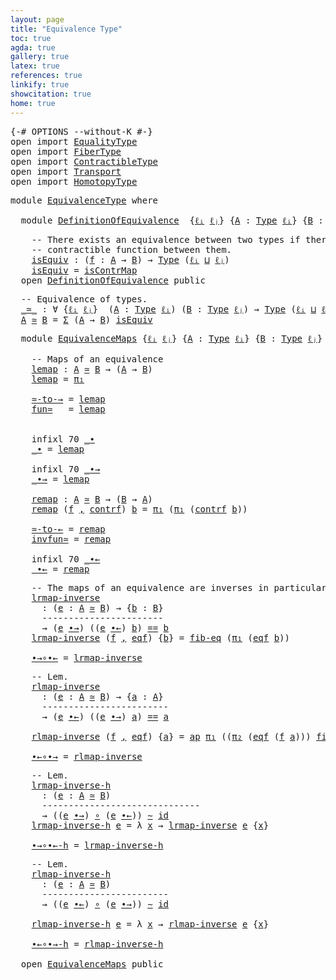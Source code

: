 ```yaml
---
layout: page
title: "Equivalence Type"
toc: true
agda: true
gallery: true
latex: true
references: true
linkify: true
showcitation: true
home: true
---
```


<div class="hide" >
<pre class="Agda">
<a id="190" class="Symbol">{-#</a> <a id="194" class="Keyword">OPTIONS</a> <a id="202" class="Pragma">--without-K</a> <a id="214" class="Symbol">#-}</a>
<a id="218" class="Keyword">open</a> <a id="223" class="Keyword">import</a> <a id="230" href="EqualityType.html" class="Module">EqualityType</a>
<a id="243" class="Keyword">open</a> <a id="248" class="Keyword">import</a> <a id="255" href="FiberType.html" class="Module">FiberType</a>
<a id="265" class="Keyword">open</a> <a id="270" class="Keyword">import</a> <a id="277" href="ContractibleType.html" class="Module">ContractibleType</a>
<a id="294" class="Keyword">open</a> <a id="299" class="Keyword">import</a> <a id="306" href="Transport.html" class="Module">Transport</a>
<a id="316" class="Keyword">open</a> <a id="321" class="Keyword">import</a> <a id="328" href="HomotopyType.html" class="Module">HomotopyType</a>
</pre>
</div>

<pre class="Agda">
<a id="373" class="Keyword">module</a> <a id="380" href="EquivalenceType.html" class="Module">EquivalenceType</a> <a id="396" class="Keyword">where</a>

  <a id="405" class="Keyword">module</a> <a id="DefinitionOfEquivalence"></a><a id="412" href="EquivalenceType.html#412" class="Module">DefinitionOfEquivalence</a>  <a id="437" class="Symbol">{</a><a id="438" href="EquivalenceType.html#438" class="Bound">ℓᵢ</a> <a id="441" href="EquivalenceType.html#441" class="Bound">ℓⱼ</a><a id="443" class="Symbol">}</a> <a id="445" class="Symbol">{</a><a id="446" href="EquivalenceType.html#446" class="Bound">A</a> <a id="448" class="Symbol">:</a> <a id="450" href="Intro.html#1442" class="Function">Type</a> <a id="455" href="EquivalenceType.html#438" class="Bound">ℓᵢ</a><a id="457" class="Symbol">}</a> <a id="459" class="Symbol">{</a><a id="460" href="EquivalenceType.html#460" class="Bound">B</a> <a id="462" class="Symbol">:</a> <a id="464" href="Intro.html#1442" class="Function">Type</a> <a id="469" href="EquivalenceType.html#441" class="Bound">ℓⱼ</a><a id="471" class="Symbol">}</a> <a id="473" class="Keyword">where</a>
</pre>

<pre class="Agda">
    <a id="508" class="Comment">-- There exists an equivalence between two types if there exists a</a>
    <a id="579" class="Comment">-- contractible function between them.</a>
    <a id="DefinitionOfEquivalence.isEquiv"></a><a id="622" href="EquivalenceType.html#622" class="Function">isEquiv</a> <a id="630" class="Symbol">:</a> <a id="632" class="Symbol">(</a><a id="633" href="EquivalenceType.html#633" class="Bound">f</a> <a id="635" class="Symbol">:</a> <a id="637" href="EquivalenceType.html#446" class="Bound">A</a> <a id="639" class="Symbol">→</a> <a id="641" href="EquivalenceType.html#460" class="Bound">B</a><a id="642" class="Symbol">)</a> <a id="644" class="Symbol">→</a> <a id="646" href="Intro.html#1442" class="Function">Type</a> <a id="651" class="Symbol">(</a><a id="652" href="EquivalenceType.html#438" class="Bound">ℓᵢ</a> <a id="655" href="Agda.Primitive.html#657" class="Primitive Operator">⊔</a> <a id="657" href="EquivalenceType.html#441" class="Bound">ℓⱼ</a><a id="659" class="Symbol">)</a>
    <a id="665" href="EquivalenceType.html#622" class="Function">isEquiv</a> <a id="673" class="Symbol">=</a> <a id="675" href="ContractibleType.html#1048" class="Function">isContrMap</a>
  <a id="688" class="Keyword">open</a> <a id="693" href="EquivalenceType.html#412" class="Module">DefinitionOfEquivalence</a> <a id="717" class="Keyword">public</a>
</pre>

<pre class="Agda">
  <a id="751" class="Comment">-- Equivalence of types.</a>
  <a id="_≃_"></a><a id="778" href="EquivalenceType.html#778" class="Function Operator">_≃_</a> <a id="782" class="Symbol">:</a> <a id="784" class="Symbol">∀</a> <a id="786" class="Symbol">{</a><a id="787" href="EquivalenceType.html#787" class="Bound">ℓᵢ</a> <a id="790" href="EquivalenceType.html#790" class="Bound">ℓⱼ</a><a id="792" class="Symbol">}</a>  <a id="795" class="Symbol">(</a><a id="796" href="EquivalenceType.html#796" class="Bound">A</a> <a id="798" class="Symbol">:</a> <a id="800" href="Intro.html#1442" class="Function">Type</a> <a id="805" href="EquivalenceType.html#787" class="Bound">ℓᵢ</a><a id="807" class="Symbol">)</a> <a id="809" class="Symbol">(</a><a id="810" href="EquivalenceType.html#810" class="Bound">B</a> <a id="812" class="Symbol">:</a> <a id="814" href="Intro.html#1442" class="Function">Type</a> <a id="819" href="EquivalenceType.html#790" class="Bound">ℓⱼ</a><a id="821" class="Symbol">)</a> <a id="823" class="Symbol">→</a> <a id="825" href="Intro.html#1442" class="Function">Type</a> <a id="830" class="Symbol">(</a><a id="831" href="EquivalenceType.html#787" class="Bound">ℓᵢ</a> <a id="834" href="Agda.Primitive.html#657" class="Primitive Operator">⊔</a> <a id="836" href="EquivalenceType.html#790" class="Bound">ℓⱼ</a><a id="838" class="Symbol">)</a>
  <a id="842" href="EquivalenceType.html#842" class="Bound">A</a> <a id="844" href="EquivalenceType.html#778" class="Function Operator">≃</a> <a id="846" href="EquivalenceType.html#846" class="Bound">B</a> <a id="848" class="Symbol">=</a> <a id="850" href="BasicTypes.html#1401" class="Record">Σ</a> <a id="852" class="Symbol">(</a><a id="853" href="EquivalenceType.html#842" class="Bound">A</a> <a id="855" class="Symbol">→</a> <a id="857" href="EquivalenceType.html#846" class="Bound">B</a><a id="858" class="Symbol">)</a> <a id="860" href="EquivalenceType.html#622" class="Function">isEquiv</a>
</pre>

<pre class="Agda">
  <a id="895" class="Keyword">module</a> <a id="EquivalenceMaps"></a><a id="902" href="EquivalenceType.html#902" class="Module">EquivalenceMaps</a> <a id="918" class="Symbol">{</a><a id="919" href="EquivalenceType.html#919" class="Bound">ℓᵢ</a> <a id="922" href="EquivalenceType.html#922" class="Bound">ℓⱼ</a><a id="924" class="Symbol">}</a> <a id="926" class="Symbol">{</a><a id="927" href="EquivalenceType.html#927" class="Bound">A</a> <a id="929" class="Symbol">:</a> <a id="931" href="Intro.html#1442" class="Function">Type</a> <a id="936" href="EquivalenceType.html#919" class="Bound">ℓᵢ</a><a id="938" class="Symbol">}</a> <a id="940" class="Symbol">{</a><a id="941" href="EquivalenceType.html#941" class="Bound">B</a> <a id="943" class="Symbol">:</a> <a id="945" href="Intro.html#1442" class="Function">Type</a> <a id="950" href="EquivalenceType.html#922" class="Bound">ℓⱼ</a><a id="952" class="Symbol">}</a> <a id="954" class="Keyword">where</a>

    <a id="965" class="Comment">-- Maps of an equivalence</a>
    <a id="EquivalenceMaps.lemap"></a><a id="995" href="EquivalenceType.html#995" class="Function">lemap</a> <a id="1001" class="Symbol">:</a> <a id="1003" href="EquivalenceType.html#927" class="Bound">A</a> <a id="1005" href="EquivalenceType.html#778" class="Function Operator">≃</a> <a id="1007" href="EquivalenceType.html#941" class="Bound">B</a> <a id="1009" class="Symbol">→</a> <a id="1011" class="Symbol">(</a><a id="1012" href="EquivalenceType.html#927" class="Bound">A</a> <a id="1014" class="Symbol">→</a> <a id="1016" href="EquivalenceType.html#941" class="Bound">B</a><a id="1017" class="Symbol">)</a>
    <a id="1023" href="EquivalenceType.html#995" class="Function">lemap</a> <a id="1029" class="Symbol">=</a> <a id="1031" href="BasicTypes.html#1495" class="Field">π₁</a>

    <a id="EquivalenceMaps.≃-to-→"></a><a id="1039" href="EquivalenceType.html#1039" class="Function">≃-to-→</a> <a id="1046" class="Symbol">=</a> <a id="1048" href="EquivalenceType.html#995" class="Function">lemap</a>
    <a id="EquivalenceMaps.fun≃"></a><a id="1058" href="EquivalenceType.html#1058" class="Function">fun≃</a>   <a id="1065" class="Symbol">=</a> <a id="1067" href="EquivalenceType.html#995" class="Function">lemap</a>


    <a id="1079" class="Keyword">infixl</a> <a id="1086" class="Number">70</a> <a id="1089" href="EquivalenceType.html#1096" class="Function Operator">_∙</a>
    <a id="EquivalenceMaps._∙"></a><a id="1096" href="EquivalenceType.html#1096" class="Function Operator">_∙</a> <a id="1099" class="Symbol">=</a> <a id="1101" href="EquivalenceType.html#995" class="Function">lemap</a>

    <a id="1112" class="Keyword">infixl</a> <a id="1119" class="Number">70</a> <a id="1122" href="EquivalenceType.html#1130" class="Function Operator">_∙→</a>
    <a id="EquivalenceMaps._∙→"></a><a id="1130" href="EquivalenceType.html#1130" class="Function Operator">_∙→</a> <a id="1134" class="Symbol">=</a> <a id="1136" href="EquivalenceType.html#995" class="Function">lemap</a>

    <a id="EquivalenceMaps.remap"></a><a id="1147" href="EquivalenceType.html#1147" class="Function">remap</a> <a id="1153" class="Symbol">:</a> <a id="1155" href="EquivalenceType.html#927" class="Bound">A</a> <a id="1157" href="EquivalenceType.html#778" class="Function Operator">≃</a> <a id="1159" href="EquivalenceType.html#941" class="Bound">B</a> <a id="1161" class="Symbol">→</a> <a id="1163" class="Symbol">(</a><a id="1164" href="EquivalenceType.html#941" class="Bound">B</a> <a id="1166" class="Symbol">→</a> <a id="1168" href="EquivalenceType.html#927" class="Bound">A</a><a id="1169" class="Symbol">)</a>
    <a id="1175" href="EquivalenceType.html#1147" class="Function">remap</a> <a id="1181" class="Symbol">(</a><a id="1182" href="EquivalenceType.html#1182" class="Bound">f</a> <a id="1184" href="BasicTypes.html#1479" class="InductiveConstructor Operator">,</a> <a id="1186" href="EquivalenceType.html#1186" class="Bound">contrf</a><a id="1192" class="Symbol">)</a> <a id="1194" href="EquivalenceType.html#1194" class="Bound">b</a> <a id="1196" class="Symbol">=</a> <a id="1198" href="BasicTypes.html#1495" class="Field">π₁</a> <a id="1201" class="Symbol">(</a><a id="1202" href="BasicTypes.html#1495" class="Field">π₁</a> <a id="1205" class="Symbol">(</a><a id="1206" href="EquivalenceType.html#1186" class="Bound">contrf</a> <a id="1213" href="EquivalenceType.html#1194" class="Bound">b</a><a id="1214" class="Symbol">))</a>

    <a id="EquivalenceMaps.≃-to-←"></a><a id="1222" href="EquivalenceType.html#1222" class="Function">≃-to-←</a> <a id="1229" class="Symbol">=</a> <a id="1231" href="EquivalenceType.html#1147" class="Function">remap</a>
    <a id="EquivalenceMaps.invfun≃"></a><a id="1241" href="EquivalenceType.html#1241" class="Function">invfun≃</a> <a id="1249" class="Symbol">=</a> <a id="1251" href="EquivalenceType.html#1147" class="Function">remap</a>

    <a id="1262" class="Keyword">infixl</a> <a id="1269" class="Number">70</a> <a id="1272" href="EquivalenceType.html#1280" class="Function Operator">_∙←</a>
    <a id="EquivalenceMaps._∙←"></a><a id="1280" href="EquivalenceType.html#1280" class="Function Operator">_∙←</a> <a id="1284" class="Symbol">=</a> <a id="1286" href="EquivalenceType.html#1147" class="Function">remap</a>
</pre>

<pre class="Agda">
    <a id="1321" class="Comment">-- The maps of an equivalence are inverses in particular</a>
    <a id="EquivalenceMaps.lrmap-inverse"></a><a id="1382" href="EquivalenceType.html#1382" class="Function">lrmap-inverse</a>
      <a id="1402" class="Symbol">:</a> <a id="1404" class="Symbol">(</a><a id="1405" href="EquivalenceType.html#1405" class="Bound">e</a> <a id="1407" class="Symbol">:</a> <a id="1409" href="EquivalenceType.html#927" class="Bound">A</a> <a id="1411" href="EquivalenceType.html#778" class="Function Operator">≃</a> <a id="1413" href="EquivalenceType.html#941" class="Bound">B</a><a id="1414" class="Symbol">)</a> <a id="1416" class="Symbol">→</a> <a id="1418" class="Symbol">{</a><a id="1419" href="EquivalenceType.html#1419" class="Bound">b</a> <a id="1421" class="Symbol">:</a> <a id="1423" href="EquivalenceType.html#941" class="Bound">B</a><a id="1424" class="Symbol">}</a>
      <a id="1432" class="Comment">-----------------------</a>
      <a id="1462" class="Symbol">→</a> <a id="1464" class="Symbol">(</a><a id="1465" href="EquivalenceType.html#1405" class="Bound">e</a> <a id="1467" href="EquivalenceType.html#1130" class="Function Operator">∙→</a><a id="1469" class="Symbol">)</a> <a id="1471" class="Symbol">((</a><a id="1473" href="EquivalenceType.html#1405" class="Bound">e</a> <a id="1475" href="EquivalenceType.html#1280" class="Function Operator">∙←</a><a id="1477" class="Symbol">)</a> <a id="1479" href="EquivalenceType.html#1419" class="Bound">b</a><a id="1480" class="Symbol">)</a> <a id="1482" href="EqualityType.html#931" class="Datatype Operator">==</a> <a id="1485" href="EquivalenceType.html#1419" class="Bound">b</a>
    <a id="1491" href="EquivalenceType.html#1382" class="Function">lrmap-inverse</a> <a id="1505" class="Symbol">(</a><a id="1506" href="EquivalenceType.html#1506" class="Bound">f</a> <a id="1508" href="BasicTypes.html#1479" class="InductiveConstructor Operator">,</a> <a id="1510" href="EquivalenceType.html#1510" class="Bound">eqf</a><a id="1513" class="Symbol">)</a> <a id="1515" class="Symbol">{</a><a id="1516" href="EquivalenceType.html#1516" class="Bound">b</a><a id="1517" class="Symbol">}</a> <a id="1519" class="Symbol">=</a> <a id="1521" href="FiberType.html#646" class="Function">fib-eq</a> <a id="1528" class="Symbol">(</a><a id="1529" href="BasicTypes.html#1495" class="Field">π₁</a> <a id="1532" class="Symbol">(</a><a id="1533" href="EquivalenceType.html#1510" class="Bound">eqf</a> <a id="1537" href="EquivalenceType.html#1516" class="Bound">b</a><a id="1538" class="Symbol">))</a>

    <a id="EquivalenceMaps.∙→∘∙←"></a><a id="1546" href="EquivalenceType.html#1546" class="Function">∙→∘∙←</a> <a id="1552" class="Symbol">=</a> <a id="1554" href="EquivalenceType.html#1382" class="Function">lrmap-inverse</a>
</pre>

<pre class="Agda">
    <a id="1597" class="Comment">-- Lem.</a>
    <a id="EquivalenceMaps.rlmap-inverse"></a><a id="1609" href="EquivalenceType.html#1609" class="Function">rlmap-inverse</a>
      <a id="1629" class="Symbol">:</a> <a id="1631" class="Symbol">(</a><a id="1632" href="EquivalenceType.html#1632" class="Bound">e</a> <a id="1634" class="Symbol">:</a> <a id="1636" href="EquivalenceType.html#927" class="Bound">A</a> <a id="1638" href="EquivalenceType.html#778" class="Function Operator">≃</a> <a id="1640" href="EquivalenceType.html#941" class="Bound">B</a><a id="1641" class="Symbol">)</a> <a id="1643" class="Symbol">→</a> <a id="1645" class="Symbol">{</a><a id="1646" href="EquivalenceType.html#1646" class="Bound">a</a> <a id="1648" class="Symbol">:</a> <a id="1650" href="EquivalenceType.html#927" class="Bound">A</a><a id="1651" class="Symbol">}</a>
      <a id="1659" class="Comment">------------------------</a>
      <a id="1690" class="Symbol">→</a> <a id="1692" class="Symbol">(</a><a id="1693" href="EquivalenceType.html#1632" class="Bound">e</a> <a id="1695" href="EquivalenceType.html#1280" class="Function Operator">∙←</a><a id="1697" class="Symbol">)</a> <a id="1699" class="Symbol">((</a><a id="1701" href="EquivalenceType.html#1632" class="Bound">e</a> <a id="1703" href="EquivalenceType.html#1130" class="Function Operator">∙→</a><a id="1705" class="Symbol">)</a> <a id="1707" href="EquivalenceType.html#1646" class="Bound">a</a><a id="1708" class="Symbol">)</a> <a id="1710" href="EqualityType.html#931" class="Datatype Operator">==</a> <a id="1713" href="EquivalenceType.html#1646" class="Bound">a</a>

    <a id="1720" href="EquivalenceType.html#1609" class="Function">rlmap-inverse</a> <a id="1734" class="Symbol">(</a><a id="1735" href="EquivalenceType.html#1735" class="Bound">f</a> <a id="1737" href="BasicTypes.html#1479" class="InductiveConstructor Operator">,</a> <a id="1739" href="EquivalenceType.html#1739" class="Bound">eqf</a><a id="1742" class="Symbol">)</a> <a id="1744" class="Symbol">{</a><a id="1745" href="EquivalenceType.html#1745" class="Bound">a</a><a id="1746" class="Symbol">}</a> <a id="1748" class="Symbol">=</a> <a id="1750" href="AlgebraOnPaths.html#442" class="Function">ap</a> <a id="1753" href="BasicTypes.html#1495" class="Field">π₁</a> <a id="1756" class="Symbol">((</a><a id="1758" href="BasicTypes.html#1506" class="Field">π₂</a> <a id="1761" class="Symbol">(</a><a id="1762" href="EquivalenceType.html#1739" class="Bound">eqf</a> <a id="1766" class="Symbol">(</a><a id="1767" href="EquivalenceType.html#1735" class="Bound">f</a> <a id="1769" href="EquivalenceType.html#1745" class="Bound">a</a><a id="1770" class="Symbol">)))</a> <a id="1774" href="FiberType.html#868" class="Function">fib-image</a><a id="1783" class="Symbol">)</a>

    <a id="EquivalenceMaps.∙←∘∙→"></a><a id="1790" href="EquivalenceType.html#1790" class="Function">∙←∘∙→</a> <a id="1796" class="Symbol">=</a> <a id="1798" href="EquivalenceType.html#1609" class="Function">rlmap-inverse</a>
</pre>

<pre class="Agda">
    <a id="1841" class="Comment">-- Lem.</a>
    <a id="EquivalenceMaps.lrmap-inverse-h"></a><a id="1853" href="EquivalenceType.html#1853" class="Function">lrmap-inverse-h</a>
      <a id="1875" class="Symbol">:</a> <a id="1877" class="Symbol">(</a><a id="1878" href="EquivalenceType.html#1878" class="Bound">e</a> <a id="1880" class="Symbol">:</a> <a id="1882" href="EquivalenceType.html#927" class="Bound">A</a> <a id="1884" href="EquivalenceType.html#778" class="Function Operator">≃</a> <a id="1886" href="EquivalenceType.html#941" class="Bound">B</a><a id="1887" class="Symbol">)</a>
      <a id="1895" class="Comment">------------------------------</a>
      <a id="1932" class="Symbol">→</a> <a id="1934" class="Symbol">((</a><a id="1936" href="EquivalenceType.html#1878" class="Bound">e</a> <a id="1938" href="EquivalenceType.html#1130" class="Function Operator">∙→</a><a id="1940" class="Symbol">)</a> <a id="1942" href="BasicFunctions.html#910" class="Function Operator">∘</a> <a id="1944" class="Symbol">(</a><a id="1945" href="EquivalenceType.html#1878" class="Bound">e</a> <a id="1947" href="EquivalenceType.html#1280" class="Function Operator">∙←</a><a id="1949" class="Symbol">))</a> <a id="1952" href="HomotopyType.html#987" class="Function Operator">∼</a> <a id="1954" href="BasicFunctions.html#364" class="Function">id</a>
    <a id="1961" href="EquivalenceType.html#1853" class="Function">lrmap-inverse-h</a> <a id="1977" href="EquivalenceType.html#1977" class="Bound">e</a> <a id="1979" class="Symbol">=</a> <a id="1981" class="Symbol">λ</a> <a id="1983" href="EquivalenceType.html#1983" class="Bound">x</a> <a id="1985" class="Symbol">→</a> <a id="1987" href="EquivalenceType.html#1382" class="Function">lrmap-inverse</a> <a id="2001" href="EquivalenceType.html#1977" class="Bound">e</a> <a id="2003" class="Symbol">{</a><a id="2004" href="EquivalenceType.html#1983" class="Bound">x</a><a id="2005" class="Symbol">}</a>

    <a id="EquivalenceMaps.∙→∘∙←-h"></a><a id="2012" href="EquivalenceType.html#2012" class="Function">∙→∘∙←-h</a> <a id="2020" class="Symbol">=</a> <a id="2022" href="EquivalenceType.html#1853" class="Function">lrmap-inverse-h</a>
</pre>

<pre class="Agda">
    <a id="2067" class="Comment">-- Lem.</a>
    <a id="EquivalenceMaps.rlmap-inverse-h"></a><a id="2079" href="EquivalenceType.html#2079" class="Function">rlmap-inverse-h</a>
      <a id="2101" class="Symbol">:</a> <a id="2103" class="Symbol">(</a><a id="2104" href="EquivalenceType.html#2104" class="Bound">e</a> <a id="2106" class="Symbol">:</a> <a id="2108" href="EquivalenceType.html#927" class="Bound">A</a> <a id="2110" href="EquivalenceType.html#778" class="Function Operator">≃</a> <a id="2112" href="EquivalenceType.html#941" class="Bound">B</a><a id="2113" class="Symbol">)</a>
      <a id="2121" class="Comment">------------------------</a>
      <a id="2152" class="Symbol">→</a> <a id="2154" class="Symbol">((</a><a id="2156" href="EquivalenceType.html#2104" class="Bound">e</a> <a id="2158" href="EquivalenceType.html#1280" class="Function Operator">∙←</a><a id="2160" class="Symbol">)</a> <a id="2162" href="BasicFunctions.html#910" class="Function Operator">∘</a> <a id="2164" class="Symbol">(</a><a id="2165" href="EquivalenceType.html#2104" class="Bound">e</a> <a id="2167" href="EquivalenceType.html#1130" class="Function Operator">∙→</a><a id="2169" class="Symbol">))</a> <a id="2172" href="HomotopyType.html#987" class="Function Operator">∼</a> <a id="2174" href="BasicFunctions.html#364" class="Function">id</a>

    <a id="2182" href="EquivalenceType.html#2079" class="Function">rlmap-inverse-h</a> <a id="2198" href="EquivalenceType.html#2198" class="Bound">e</a> <a id="2200" class="Symbol">=</a> <a id="2202" class="Symbol">λ</a> <a id="2204" href="EquivalenceType.html#2204" class="Bound">x</a> <a id="2206" class="Symbol">→</a> <a id="2208" href="EquivalenceType.html#1609" class="Function">rlmap-inverse</a> <a id="2222" href="EquivalenceType.html#2198" class="Bound">e</a> <a id="2224" class="Symbol">{</a><a id="2225" href="EquivalenceType.html#2204" class="Bound">x</a><a id="2226" class="Symbol">}</a>

    <a id="EquivalenceMaps.∙←∘∙→-h"></a><a id="2233" href="EquivalenceType.html#2233" class="Function">∙←∘∙→-h</a> <a id="2241" class="Symbol">=</a> <a id="2243" href="EquivalenceType.html#2079" class="Function">rlmap-inverse-h</a>

  <a id="2262" class="Keyword">open</a> <a id="2267" href="EquivalenceType.html#902" class="Module">EquivalenceMaps</a> <a id="2283" class="Keyword">public</a>
</pre>
